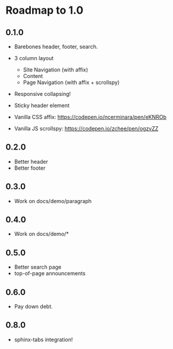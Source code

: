 # Roadmap to 1.0

## 0.1.0

- Barebones header, footer, search.

- 3 column layout
  - Site Navigation (with affix)
  - Content
  - Page Navigation (with affix + scrollspy)
- Responsive collapsing!
- Sticky header element

- Vanilla CSS affix: https://codepen.io/ncerminara/pen/eKNROb
- Vanilla JS scrollspy: https://codepen.io/zchee/pen/ogzvZZ

## 0.2.0

- Better header
- Better footer

## 0.3.0

- Work on docs/demo/paragraph

## 0.4.0

- Work on docs/demo/*

## 0.5.0

- Better search page
- top-of-page announcements

## 0.6.0

- Pay down debt.

## 0.8.0

- sphinx-tabs integration!
